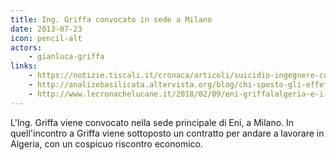 ```yaml
---
title: Ing. Griffa convocato in sede a Milano
date: 2013-07-23
icon: pencil-alt
actors:
    - gianluca-griffa
links:
    - https://notizie.tiscali.it/cronaca/articoli/suicidio-ingegnere-cova-viggiano/
    - http://analizebasilicata.altervista.org/blog/chi-sposto-gli-effetti-personali-di-gianluca-griffa-le-sue-mail-danno-conferme-a-tanti-dubbi/
    - http://www.lecronachelucane.it/2018/02/09/eni-griffalalgeria-e-i-depistaggi-il-caso-sintreccia-con-gli-arresti/
---
```


L'Ing. Griffa viene convocato nella sede principale di Eni, a Milano. 
In quell'incontro a Griffa viene sottoposto un contratto per andare a lavorare in Algeria, con un cospicuo riscontro economico.